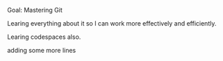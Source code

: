 Goal: Mastering Git

Learing everything about it so I can work more effectively and efficiently.

Learing codespaces also.

adding some more lines
